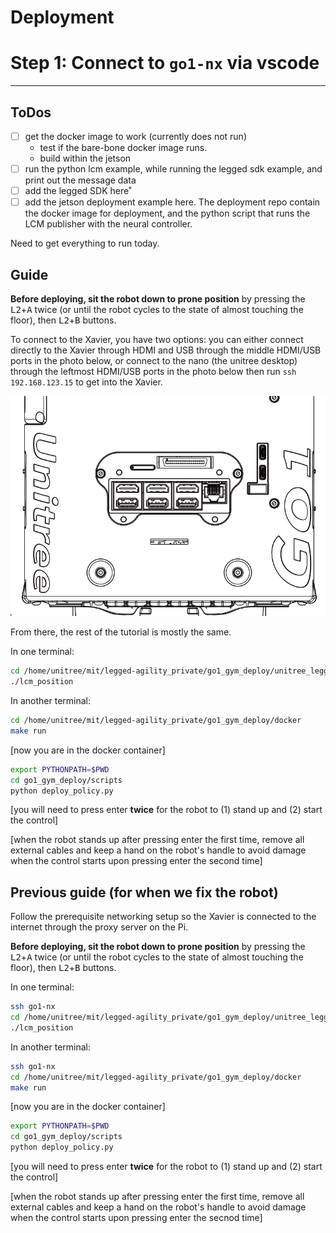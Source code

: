 # Deployment

# Step 1: Connect to `go1-nx` via vscode




---

## ToDos

- [ ] get the docker image to work (currently does not run)
  - test if the bare-bone docker image runs. 
  - build within the jetson
- [ ] run the python lcm example, while running the legged sdk example, and print out the message data
- [ ] add the legged SDK here˚
- [ ] add the jetson deployment example here. The deployment repo contain the docker image for deployment, and the python script that runs the LCM publisher with the neural controller.

Need to get everything to run today.

## Guide

**Before deploying, sit the robot down to prone position** by pressing the <kbd>L2</kbd>+<kbd>A</kbd> twice (or until the robot cycles to the state of almost touching the floor), then <kbd>L2</kbd>+<kbd>B</kbd> buttons.

To connect to the Xavier, you have two options: you can either connect directly to the Xavier through HDMI and USB through the middle HDMI/USB ports in the photo below, or connect to the nano (the unitree desktop) through the leftmost HDMI/USB ports in the photo below then run `ssh 192.168.123.15` to get into the Xavier.

![Photo of the go1 ports](./go1_top_diagram.png "")

From there, the rest of the tutorial is mostly the same.

In one terminal:
```bash
cd /home/unitree/mit/legged-agility_private/go1_gym_deploy/unitree_legged_sdk
./lcm_position
```

In another terminal:
```bash
cd /home/unitree/mit/legged-agility_private/go1_gym_deploy/docker
make run
```
[now you are in the docker container]
```bash
export PYTHONPATH=$PWD
cd go1_gym_deploy/scripts
python deploy_policy.py
```
[you will need to press enter **twice** for the robot to (1) stand up and (2) start the control]

[when the robot stands up after pressing enter the first time, remove all external cables and keep a hand on the robot's handle to avoid damage when the control starts upon pressing enter the second time]


## Previous guide (for when we fix the robot)
Follow the prerequisite networking setup so the Xavier is connected to the internet through the proxy server on the Pi.

**Before deploying, sit the robot down to prone position** by pressing the <kbd>L2</kbd>+<kbd>A</kbd> twice (or until the robot cycles to the state of almost touching the floor), then <kbd>L2</kbd>+<kbd>B</kbd> buttons.

In one terminal:

```bash
ssh go1-nx
cd /home/unitree/mit/legged-agility_private/go1_gym_deploy/unitree_legged_sdk
./lcm_position
```

In another terminal:
```bash
ssh go1-nx
cd /home/unitree/mit/legged-agility_private/go1_gym_deploy/docker
make run
```
[now you are in the docker container]
```bash
export PYTHONPATH=$PWD
cd go1_gym_deploy/scripts
python deploy_policy.py
```
[you will need to press enter **twice** for the robot to (1) stand up and (2) start the control]

[when the robot stands up after pressing enter the first time, remove all external cables and keep a hand on the robot's handle to avoid damage when the control starts upon pressing enter the secnod time]
